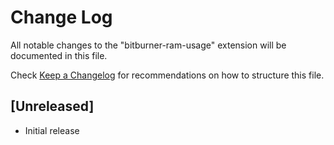 # Change Log

All notable changes to the "bitburner-ram-usage" extension will be documented in this file.

Check [Keep a Changelog](http://keepachangelog.com/) for recommendations on how to structure this file.

## [Unreleased]

-  Initial release
